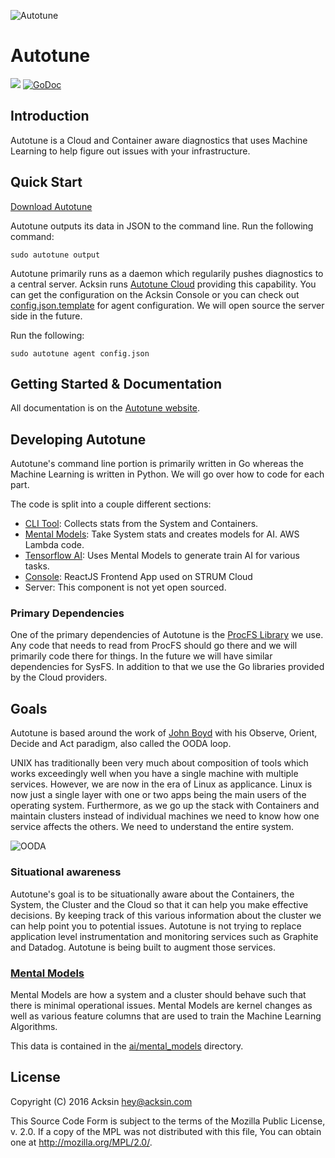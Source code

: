 ![Autotune](https://www.acksin.com/imgs/logos/autotune/logo.png)

# Autotune

<a href="https://travis-ci.org/acksin/autotune"><img src="https://travis-ci.org/acksin/autotune.svg?branch=master" /></a>
<a href="https://godoc.org/github.com/acksin/autotune"><img src="https://godoc.org/github.com/acksin/autotune?status.svg" alt="GoDoc"></a>

## Introduction

Autotune is a Cloud and Container aware diagnostics that uses Machine
Learning to help figure out issues with your infrastructure.

## Quick Start

[Download Autotune](https://www.acksin.com/autotune)

Autotune outputs its data in JSON to the command line. Run the following
command:

    sudo autotune output

Autotune primarily runs as a daemon which regularily pushes
diagnostics to a central server. Acksin runs
[Autotune Cloud](https://www.acksin.com/console/login?redirectTo=https://www.acksin.com/console/autotune)
providing this capability. You can get the configuration on the Acksin
Console or you can check out
[config.json.template](config.json.template) for agent
configuration. We will open source the server side in the future.

Run the following:

    sudo autotune agent config.json

## Getting Started & Documentation

All documentation is on the [Autotune website](https://www.acksin.com/autotune).

## Developing Autotune

Autotune's command line portion is primarily written in Go whereas the
Machine Learning is written in Python. We will go over how to code for
each part.

The code is split into a couple different sections:

 - [CLI Tool](stats): Collects stats from the System and Containers.
 - [Mental Models](ai/mental_models): Take System stats and creates models for AI. AWS Lambda code.
 - [Tensorflow AI](ai/tensorflow): Uses Mental Models to generate train AI for various tasks.
 - [Console](console/js): ReactJS Frontend App used on STRUM Cloud
 - Server: This component is not yet open sourced.

### Primary Dependencies

One of the primary dependencies of Autotune is the [ProcFS Library](https://github.com/acksin/procfs) we use.
Any code that needs to read from ProcFS should go there and we will
primarily code there for things. In the future we will have similar
dependencies for SysFS. In addition to that we use the Go libraries
provided by the Cloud providers.

## Goals

Autotune is based around the work of
[John Boyd](https://en.wikipedia.org/wiki/John_Boyd_(military_strategist))
with his Observe, Orient, Decide and Act paradigm, also called
the OODA loop.

UNIX has traditionally been very much about composition of tools which
works exceedingly well when you have a single machine with multiple
services. However, we are now in the era of Linux as applicance. Linux
is now just a single layer with one or two apps being the main users
of the operating system. Furthermore, as we go up the stack with
Containers and maintain clusters instead of individual machines we
need to know how one service affects the others. We need to understand
the entire system.

![OODA](https://assets.acksin.com/images/autotune_ooda.png)

### Situational awareness

Autotune's goal is to be situationally aware about the Containers, the
System, the Cluster and the Cloud so that it can help you make
effective decisions. By keeping track of this various information
about the cluster we can help point you to potential issues. Autotune
is not trying to replace application level instrumentation and
monitoring services such as Graphite and Datadog. Autotune is being
built to augment those services.

### [Mental Models](https://github.com/acksin/autotune/wiki/Mental-Models)

Mental Models are how a system and a cluster should behave such that
there is minimal operational issues. Mental Models are kernel changes
as well as various feature columns that are used to train the Machine
Learning Algorithms.

This data is contained in the [ai/mental_models](ai/mental_models) directory.

## License

Copyright (C) 2016 Acksin <hey@acksin.com>

This Source Code Form is subject to the terms of the Mozilla Public
License, v. 2.0. If a copy of the MPL was not distributed with this
file, You can obtain one at <http://mozilla.org/MPL/2.0/>.
